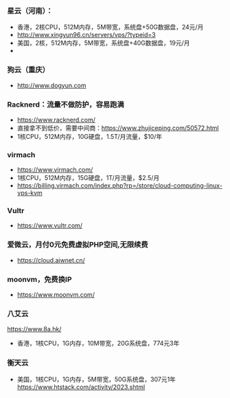 ### 星云（河南）：
- 香港，2核CPU，512M内存，5M带宽，系统盘+50G数据盘，24元/月
- http://www.xingyun96.cn/servers/vps/?typeid=3
- 美国，2核，512M内存，5M带宽，系统盘+40G数据盘，19元/月
- 
### 狗云（重庆）
- http://www.dogyun.com


### Racknerd：流量不做防护，容易跑满
- https://www.racknerd.com/
- 直接拿不到低价，需要中间商：https://www.zhujiceping.com/50572.html
- 1核CPU，512M内存，10G硬盘，1.5T/月流量，$10/年

### virmach
- https://www.virmach.com/
- 1核CPU，512M内存，15G硬盘，1T/月流量，$2.5/月
- https://billing.virmach.com/index.php?rp=/store/cloud-computing-linux-vps-kvm

### Vultr
- https://www.vultr.com/

### 爱微云，月付0元免费虚拟PHP空间,无限续费
- https://cloud.aiwnet.cn/

### moonvm，免费换IP
- https://www.moonvm.com/

### 八艾云
https://www.8a.hk/
- 香港，1核CPU，1G内存，10M带宽，20G系统盘，774元3年

### 衡天云
- 美国，1核CPU，1G内存，5M带宽，50G系统盘，307元1年
https://www.htstack.com/activity/2023.shtml
